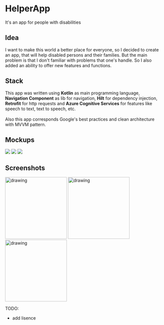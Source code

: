 # HelperApp
It's an app for people with disabilities

## Idea
I want to make this world a better place for everyone, so I decided to create an app, that will help disabled persons and their families. But the main problem is that I don't familiar with problems that one's handle. So I also added an ability to offer new features and functions.

## Stack
This app was written using **Kotlin** as main programming language, **Navigation Component** as lib for navigation, **Hilt** for dependency injection, **Retrofit** for http requests and **Azure Cognitive Services** for features like speech to text, text to speech, etc.
</br></br>
Also this app corresponds Google's best practices and clean architecture with MVVM pattern.

## Mockups
![](https://raw.githubusercontent.com/kon3gor/HelperApp/mockups/screenshots/mockup1.png)
![](https://raw.githubusercontent.com/kon3gor/HelperApp/mockups/screenshots/mockup2.png)
![](https://raw.githubusercontent.com/kon3gor/HelperApp/mockups/screenshots/mockup3.png)

## Screenshots
<img src="https://raw.githubusercontent.com/kon3gor/HelperApp/mockups/screenshots/3.png" alt="drawing" width="200"/> <img src="https://raw.githubusercontent.com/kon3gor/HelperApp/mockups/screenshots/2.png" alt="drawing" width="200"/> <img src="https://raw.githubusercontent.com/kon3gor/HelperApp/mockups/screenshots/1.png" alt="drawing" width="200"/>

TODO: 
* add lisence
